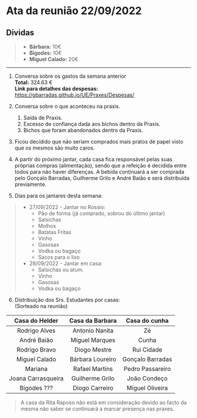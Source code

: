 # Ata da reunião 22/09/2022  

## Dividas  
> - **Bárbara:** 10€
> - **Bigodes:** 10€
> - **Miguel Calado:** 20€  

---  

1. Conversa sobre os gastos da semana anterior   
    **Total:** 324.63 €  
    **Link para detalhes das despesas:** [https://gbarradas.github.io/UE/Praxes/Despesas/ ](https://gbarradas.github.io/UE/Praxes/Despesas/)

2. Conversa sobre o que aconteceu na praxis.  
    1. Saída de Praxis.  
    1. Excesso de confiança dada aos bichos dentro da Praxis.  
    1. Bichos que foram abandonados dentro da Praxis.  
3. Ficou decidido que não seriam comprados mais pratos de papel visto que os mesmos são muito caros.
4. A partir do próximo jantar, cada casa fica responsável pelas suas próprias compras (alimentação), sendo que a refeição é decidida entre todos para não haver diferenças. A bebida continuará a ser comprada pelo Gonçalo Barradas, Guilherme Grilo e André Baião e será distribuída previamente.
5. Dias para os jantares desta semana:
> - 27/09/2022 - Jantar no Rossio:
>   - Pão de forma (já comprado, sobrou do último jantar)  
>   - Salsichas
>   - Molhos
>   - Batatas Fritas 
>   - Vinho
>   - Gasosas
>   - Vodka ou bagaço
>   - Sacos para o lixo
> - 28/09/2022 - Jantar em casa:
>   - Salsichas ou atum.
>   - Vinho
>   - Gasosas
>   - Vodka ou bagaço
6. Distribuição dos Srs. Estudantes por casas:  
    (Sorteado na reunião)  

|Casa do Helder|Casa da Barbara|Casa do cunha|
|:------------:|:-------------:|:-----------:|
|Rodrigo Alves|Antonio Nanita|Zé|
|André Baião|Miguel Marques|Cunha|  
|Rodrigo Bravo|Diogo Mestre|Rui Cidade|
|Miguel Calado|Bárbara Loureiro|Gonçalo Barradas|
|Mariana|Rafael Martins|Pedro Passareiro|
|Joana Carrasqueira|Guilherme Grilo|João Condeço|
|Bigodes ???|Diogo Carreiro|Miguel Oliveira|

> A casa da Rita Raposo não está em consideração devido ao facto da mesma não saber se continuará a marcar presença nas praxes.

<style>
     .red{
         color: red;
     }
    .markdown-body blockquote {
        background:rgb(140 143 147 / 17%);
        padding: 0 1em;
        padding: 0 1em;
        color: #000000;
        border-left: 0.25em solid #007fff;
    }   
 </style>
